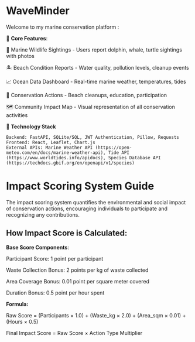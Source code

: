 # WaveMinder
Welcome to my marine conservation platform :

📍 **Core Features**:  

  🐳 Marine Wildlife Sightings - Users report dolphin, whale, turtle sightings with photos


  🏝️ Beach Condition Reports - Water quality, pollution levels, cleanup events 

  
  📈 Ocean Data Dashboard - Real-time marine weather, temperatures, tides 

  
  📖 Conservation Actions - Beach cleanups, education, participation 

  
  🗺️ Community Impact Map - Visual representation of all conservation activities


🔧 **Technology Stack** 
   
    Backend: FastAPI, SQLite/SQL, JWT Authentication, Pillow, Requests
    Frontend: React, Leaflet, Chart.js
    External APIs: Marine Weather API (https://open-meteo.com/en/docs/marine-weather-api), Tide API (https://www.worldtides.info/apidocs), Species Database API (https://techdocs.gbif.org/en/openapi/v1/species)
    

# Impact Scoring System Guide
The impact scoring system quantifies the environmental and social impact of conservation actions, encouraging individuals to participate and recognizing any contributions.

## How Impact Score is Calculated:

**Base Score Components**:

Participant Score: 1 point per participant

Waste Collection Bonus: 2 points per kg of waste collected

Area Coverage Bonus: 0.01 point per square meter covered

Duration Bonus: 0.5 point per hour spent

**Formula:**

Raw Score = (Participants × 1.0) + (Waste_kg × 2.0) + (Area_sqm × 0.01) + (Hours × 0.5)

Final Impact Score = Raw Score × Action Type Multiplier
